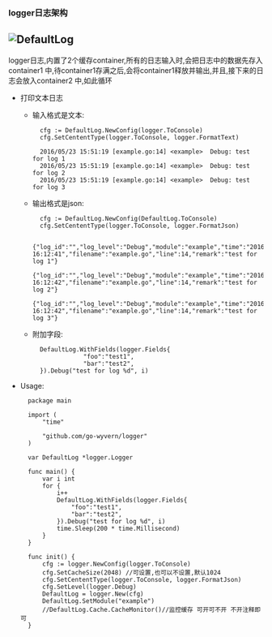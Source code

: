 ### logger日志架构

![DefaultLog](http://7xs3v3.com1.z0.glb.clouddn.com/pingxx_log.png)
-------------------------------------------------------------------
logger日志,内置了2个缓存container,所有的日志输入时,会把日志中的数据先存入container1
中,待container1存满之后,会将container1释放并输出,并且,接下来的日志会放入container2
中,如此循环

- 打印文本日志
    - 输入格式是文本:
    
            cfg := DefaultLog.NewConfig(logger.ToConsole)
            cfg.SetCententType(logger.ToConsole, logger.FormatText)
            
            2016/05/23 15:51:19 [example.go:14] <example>  Debug: test for log 1
            2016/05/23 15:51:19 [example.go:14] <example>  Debug: test for log 2
            2016/05/23 15:51:19 [example.go:14] <example>  Debug: test for log 3
            
    - 输出格式是json:
        
            cfg := DefaultLog.NewConfig(DefaultLog.ToConsole)
            cfg.SetCententType(logger.ToConsole, logger.FormatJson)
            
            {"log_id":"","log_level":"Debug","module":"example","time":"2016/05/23 16:12:41","filename":"example.go","line":14,"remark":"test for log 1"}
            {"log_id":"","log_level":"Debug","module":"example","time":"2016/05/23 16:12:42","filename":"example.go","line":14,"remark":"test for log 2"}
            {"log_id":"","log_level":"Debug","module":"example","time":"2016/05/23 16:12:42","filename":"example.go","line":14,"remark":"test for log 3"}

    - 附加字段:
    
            DefaultLog.WithFields(logger.Fields{
            			"foo":"test1",
            			"bar":"test2",
            }).Debug("test for log %d", i)
            
- Usage:

        package main
        
        import (
        	"time"
        
        	"github.com/go-wyvern/logger"
        )
        
        var DefaultLog *logger.Logger
        
        func main() {
        	var i int
        	for {
        		i++
        		DefaultLog.WithFields(logger.Fields{
        			"foo":"test1",
        			"bar":"test2",
        		}).Debug("test for log %d", i)
        		time.Sleep(200 * time.Millisecond)
        	}
        }
        
        func init() {
        	cfg := logger.NewConfig(logger.ToConsole)
        	cfg.SetCacheSize(2048) //可设置,也可以不设置,默认1024
        	cfg.SetCententType(logger.ToConsole, logger.FormatJson)
        	cfg.SetLevel(logger.Debug)
        	DefaultLog = logger.New(cfg)
        	DefaultLog.SetModule("example")
        	//DefaultLog.Cache.CacheMonitor()//监控缓存 可开可不开 不开注释即可
        }
    
